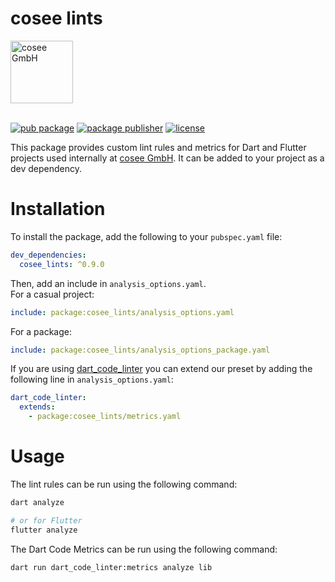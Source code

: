 # cosee lints

<a href="https://www2.cosee.biz/">
    <picture>
      <source media="(prefers-color-scheme: dark)" srcset="https://www.cosee.biz/_next/image?url=%2F_next%2Fstatic%2Fmedia%2FcoseeLogoDark.aafdc315.png&w=1920&q=75">
      <img src="https://www.cosee.biz/_next/image?url=%2F_next%2Fstatic%2Fmedia%2FcoseeLogoLight.de669ba8.png&w=1920&q=75" height="100" alt="cosee GmbH" />
    </picture>
</a>
<br>
<br>

[![pub package][pub_badge]][pub_badge_link]
[![package publisher][publisher_badge]][publisher_badge_link]
[![license][license_badge]][license_link]

This package provides custom lint rules and metrics for Dart and Flutter projects used internally
at [cosee GmbH][cosee]. It can be added to your project as a dev dependency.

# Installation

To install the package, add the following to your `pubspec.yaml` file:

```yaml
dev_dependencies:
  cosee_lints: ^0.9.0
```

Then, add an include in `analysis_options.yaml`.<br>
For a casual project:

```yaml
include: package:cosee_lints/analysis_options.yaml
```

For a package:

```yaml
include: package:cosee_lints/analysis_options_package.yaml
```

If you are using [dart_code_linter][dart_code_linter] you can extend our preset by adding the
following line in `analysis_options.yaml`:

```yaml
dart_code_linter:
  extends:
    - package:cosee_lints/metrics.yaml
```

# Usage

The lint rules can be run using the following command:

```sh
dart analyze

# or for Flutter
flutter analyze
```

The Dart Code Metrics can be run using the following command:

```sh
dart run dart_code_linter:metrics analyze lib
```

[cosee]: https://www2.cosee.biz/

[dart_code_linter]: https://dcl.apps.bancolombia.com/

[pub_badge]: https://img.shields.io/pub/v/cosee_lints.svg

[pub_badge_link]: https://pub.dartlang.org/packages/cosee_lints

[publisher_badge]: https://img.shields.io/pub/publisher/cosee_lints.svg

[publisher_badge_link]: https://pub.dev/publishers/cosee.biz/packages

[license_badge]: https://img.shields.io/github/license/cosee/cosee_lints

[license_link]: https://github.com/cosee/cosee_lints/blob/main/LICENSE
